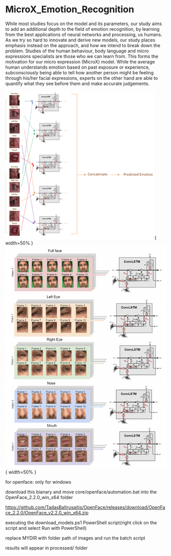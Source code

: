 # MicroX_Emotion_Recognition
While most studies focus on the model and its parameters, our study aims to add an additional depth to the field of emotion recognition, by learning from the best applications of neural networks and processing, us humans. As we try so hard to innovate and derive new models, our study places emphasis instead on the approach, and how we intend to break down the problem. Studies of the human behaviour, body language and micro expressions specialists are those who we can learn from. This forms the motivation for our micro expression (MicroX) model. While the average human understands emotion based on past exposure or experience, subconsciously being able to tell how another person might be feeling through his/her facial expressions, experts on the other hand are able to quantify what they see before them and make accurate judgements. 

![Model Overview](res/microX_overview.png){ width=50% }
![LSTM model blocks](res/model_overview.png){ width=50% }

for openface:
only for windows


download this bianary and move core/openface/automation.bat into the OpenFace_2.2.0_win_x64 folder


https://github.com/TadasBaltrusaitis/OpenFace/releases/download/OpenFace_2.2.0/OpenFace_v2.2.0_win_x64.zip


executing the download_models.ps1 PowerShell script(right click on the script and select Run with PowerShell)


replace MYDIR with folder path of images and run the batch script


results will appear in processed/ folder
